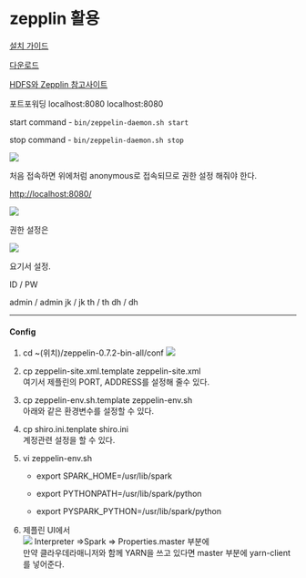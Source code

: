 # zepplin 활용

[설치 가이드](https://zeppelin.apache.org/docs/0.8.1/quickstart/install.html)

[다운로드](https://zeppelin.apache.org/download.html)

[HDFS와 Zepplin 참고사이트](https://zeppelin.apache.org/docs/0.7.0/install/cdh.html)

포트포워딩 localhost:8080 localhost:8080

start command - `bin/zeppelin-daemon.sh start`

stop command - `bin/zeppelin-daemon.sh stop`



![](https://ws2.sinaimg.cn/large/006tNc79gy1g1yelx15anj31h70fwdjc.jpg)



처음 접속하면 위에처럼 anonymous로 접속되므로 권한 설정 해줘야 한다.

<http://localhost:8080/>

![](https://ws2.sinaimg.cn/large/006tNc79gy1g1yf7eitcvj30dg01mjrg.jpg)

권한 설정은 

![](https://ws2.sinaimg.cn/large/006tNc79gy1g1yf8n93e5j30ak00h744.jpg)

요기서 설정.



ID / PW

admin / admin
jk / jk
th / th
dh / dh

---

#### Config

1. cd ~(위치)/zeppelin-0.7.2-bin-all/conf
   ![](https://ws1.sinaimg.cn/large/006tNc79gy1g1ync8nw9yj30eh04igm7.jpg)
2. cp zeppelin-site.xml.template zeppelin-site.xml   
   여기서 제플린의 PORT, ADDRESS를 설정해 줄수 있다.
3. cp zeppelin-env.sh.template zeppelin-env.sh  
   아래와 같은 환경변수를 설정할 수 있다.
4. cp shiro.ini.tenplate shiro.ini  
   계정관련 설정을 할 수 있다.
5. vi zeppelin-env.sh

   - export SPARK_HOME=/usr/lib/spark

   - export PYTHONPATH=/usr/lib/spark/python
   - export PYSPARK_PYTHON=/usr/lib/spark/python

6. 제플린 UI에서   
   ![](https://ws3.sinaimg.cn/large/006tNc79gy1g1zt14e5aoj305c07ewem.jpg)
   Interpreter =>Spark => Properties.master 부분에  
   만약 클라우데라매니저와 함께 YARN을 쓰고 있다면 master 부분에 yarn-client를 넣어준다.

